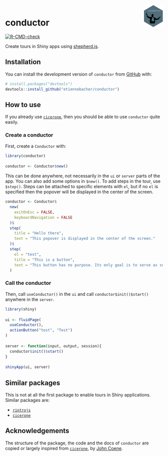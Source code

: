 <img src="hex-conductor.png" style="max-height:70px!important;max-width:70px!important;" align="right">

# conductor

<!-- badges: start -->
[![R-CMD-check](https://github.com/etiennebacher/conductor/workflows/R-CMD-check/badge.svg)](https://github.com/etiennebacher/conductor/actions)
<!-- badges: end -->

Create tours in Shiny apps using [shepherd.js](https://shepherdjs.dev/).

## Installation

You can install the development version of `conductor` from [GitHub](https://github.com/) with:

``` r
# install.packages("devtools")
devtools::install_github("etiennebacher/conductor")
```

## How to use 

If you already use [`cicerone`](https://github.com/JohnCoene/cicerone), then you should be able to use `conductor` quite easily. 

### Create a conductor

First, create a `Conductor` with:
```r
library(conductor)

conductor <- Conductor$new()
```
This can be done anywhere, not necessarily in the `ui` or `server` parts of the app. You can also add some options in `$new()`. To add steps in the tour, use `$step()`. Steps can be attached to specific elements with `el`, but if no `el` is specified then the popover will be displayed in the center of the screen.
```r
conductor <- Conductor$
  new(
    exitOnEsc = FALSE,
    keyboardNavigation = FALSE
  )$
  step(
    title = "Hello there",
    text = "This popover is displayed in the center of the screen."
  )$
  step(
    el = "test",
    title = "This is a button",
    text = "This button has no purpose. Its only goal is to serve as support for demo."
  )
```

### Call the conductor

Then, call `useConductor()` in the `ui` and call `conductor$init()$start()` anywhere in the `server`.

```r
library(shiny)

ui <- fluidPage(
  useConductor(),
  actionButton("test", "Test")
)

server <- function(input, output, session){
  conductor$init()$start()
}

shinyApp(ui, server)
```

## Similar packages

This is not at all the first package to enable tours in Shiny applications. Similar packages are:

* [`rintrojs`](https://github.com/carlganz/rintrojs)
* [`cicerone`](https://github.com/JohnCoene/cicerone)

## Acknowledgements

The structure of the package, the code and the docs of `conductor` are copied or largely inspired from [`cicerone`](https://github.com/JohnCoene/cicerone), by [John Coene](https://john-coene.com/).

